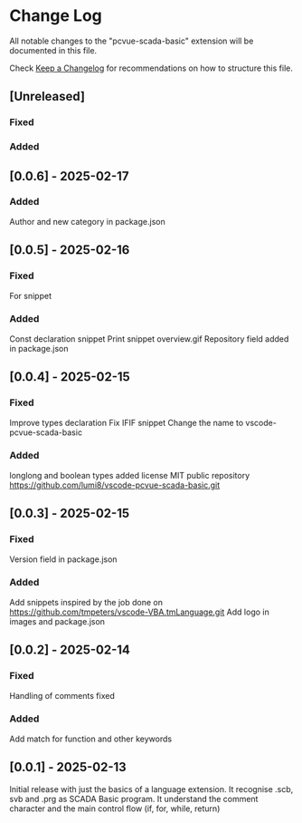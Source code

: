 # Change Log

All notable changes to the "pcvue-scada-basic" extension will be documented in this file.

Check [Keep a Changelog](http://keepachangelog.com/) for recommendations on how to structure this file.

## [Unreleased]
### Fixed

### Added

## [0.0.6] - 2025-02-17
### Added
Author and new category in package.json

## [0.0.5] - 2025-02-16
### Fixed
For snippet

### Added
Const declaration snippet
Print snippet
overview.gif
Repository field added in package.json

## [0.0.4] - 2025-02-15
### Fixed
Improve types declaration
Fix IFIF snippet
Change the name to vscode-pcvue-scada-basic

### Added
longlong and boolean types added
license MIT
public repository https://github.com/lumi8/vscode-pcvue-scada-basic.git

## [0.0.3] - 2025-02-15
### Fixed
Version field in package.json

### Added
Add snippets inspired by the job done on https://github.com/tmpeters/vscode-VBA.tmLanguage.git
Add logo in images and package.json

## [0.0.2] - 2025-02-14
### Fixed
Handling of comments fixed

### Added
Add match for function and other keywords

## [0.0.1] - 2025-02-13

Initial release with just the basics of a language extension. It recognise .scb, svb and .prg as SCADA Basic program. It understand the comment character and the main control flow (if, for, while, return)